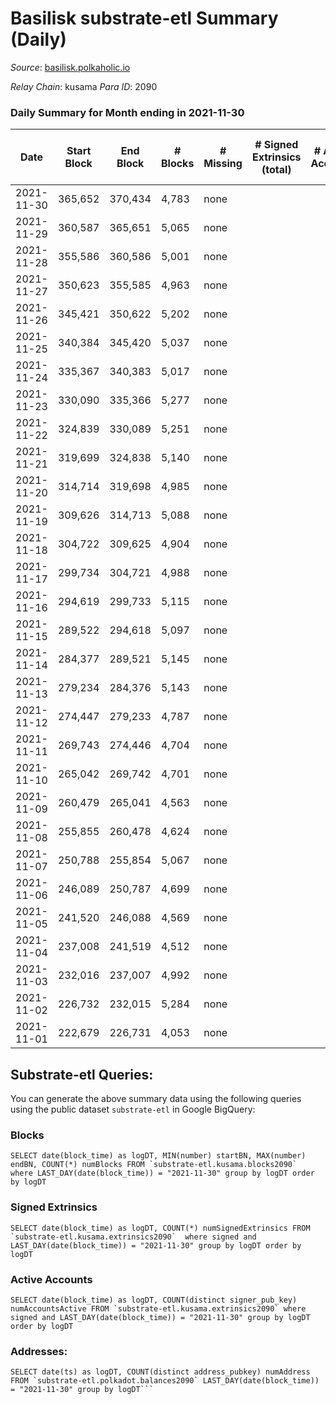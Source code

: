 # Basilisk substrate-etl Summary (Daily)

_Source_: [basilisk.polkaholic.io](https://basilisk.polkaholic.io)

*Relay Chain*: kusama
*Para ID*: 2090



### Daily Summary for Month ending in 2021-11-30


| Date | Start Block | End Block | # Blocks | # Missing | # Signed Extrinsics (total) | # Active Accounts | # Addresses with Balances | # Events | # Transfers | # XCM Transfers In | # XCM Transfers Out |
| ---- | ----------- | --------- | -------- | --------- | --------------------------- | ----------------- | ------------------------- | -------- | ----------- | ------------------ | ------------------- |
| 2021-11-30 | 365,652 | 370,434 | 4,783 | none  |  |  | 7 | 9,573 |   |   |   |
| 2021-11-29 | 360,587 | 365,651 | 5,065 | none  |  |  | 7 | 10,134 |   |   |   |
| 2021-11-28 | 355,586 | 360,586 | 5,001 | none  |  |  | 7 | 10,006 |   |   |   |
| 2021-11-27 | 350,623 | 355,585 | 4,963 | none  |  |  | 7 | 9,931 |   |   |   |
| 2021-11-26 | 345,421 | 350,622 | 5,202 | none  |  |  | 7 | 10,412 |   |   |   |
| 2021-11-25 | 340,384 | 345,420 | 5,037 | none  |  |  | 7 | 10,078 |   |   |   |
| 2021-11-24 | 335,367 | 340,383 | 5,017 | none  |  |  | 7 | 10,038 |   |   |   |
| 2021-11-23 | 330,090 | 335,366 | 5,277 | none  |  |  | 7 | 10,558 |   |   |   |
| 2021-11-22 | 324,839 | 330,089 | 5,251 | none  |  |  | 7 | 10,507 |   |   |   |
| 2021-11-21 | 319,699 | 324,838 | 5,140 | none  |  |  | 7 | 10,287 |   |   |   |
| 2021-11-20 | 314,714 | 319,698 | 4,985 | none  |  |  | 7 | 9,974 |   |   |   |
| 2021-11-19 | 309,626 | 314,713 | 5,088 | none  |  |  | 7 | 10,180 |   |   |   |
| 2021-11-18 | 304,722 | 309,625 | 4,904 | none  |  |  | 7 | 9,813 |   |   |   |
| 2021-11-17 | 299,734 | 304,721 | 4,988 | none  |  |  | 7 | 9,984 |   |   |   |
| 2021-11-16 | 294,619 | 299,733 | 5,115 | none  |  |  | 7 | 10,234 |   |   |   |
| 2021-11-15 | 289,522 | 294,618 | 5,097 | none  |  |  | 7 | 10,198 |   |   |   |
| 2021-11-14 | 284,377 | 289,521 | 5,145 | none  |  |  | 7 | 10,295 |   |   |   |
| 2021-11-13 | 279,234 | 284,376 | 5,143 | none  |  |  | 7 | 10,293 |   |   |   |
| 2021-11-12 | 274,447 | 279,233 | 4,787 | none  |  |  | 7 | 9,578 |   |   |   |
| 2021-11-11 | 269,743 | 274,446 | 4,704 | none  |  |  | 7 | 9,412 |   |   |   |
| 2021-11-10 | 265,042 | 269,742 | 4,701 | none  |  |  | 7 | 9,406 |   |   |   |
| 2021-11-09 | 260,479 | 265,041 | 4,563 | none  |  |  | 7 | 9,129 |   |   |   |
| 2021-11-08 | 255,855 | 260,478 | 4,624 | none  |  |  | 7 | 9,255 |   |   |   |
| 2021-11-07 | 250,788 | 255,854 | 5,067 | none  |  |  | 7 | 10,140 |   |   |   |
| 2021-11-06 | 246,089 | 250,787 | 4,699 | none  |  |  | 7 | 9,401 |   |   |   |
| 2021-11-05 | 241,520 | 246,088 | 4,569 | none  |  |  | 7 | 9,142 |   |   |   |
| 2021-11-04 | 237,008 | 241,519 | 4,512 | none  |  |  | 7 | 9,031 |   |   |   |
| 2021-11-03 | 232,016 | 237,007 | 4,992 | none  |  |  | 7 | 9,988 |   |   |   |
| 2021-11-02 | 226,732 | 232,015 | 5,284 | none  |  |  | 7 | 10,573 |   |   |   |
| 2021-11-01 | 222,679 | 226,731 | 4,053 | none  |  |  | 7 | 8,109 |   |   |   |

## Substrate-etl Queries:
You can generate the above summary data using the following queries using the public dataset `substrate-etl` in Google BigQuery:


### Blocks
```
SELECT date(block_time) as logDT, MIN(number) startBN, MAX(number) endBN, COUNT(*) numBlocks FROM `substrate-etl.kusama.blocks2090`  where LAST_DAY(date(block_time)) = "2021-11-30" group by logDT order by logDT
```


### Signed Extrinsics
```
SELECT date(block_time) as logDT, COUNT(*) numSignedExtrinsics FROM `substrate-etl.kusama.extrinsics2090`  where signed and LAST_DAY(date(block_time)) = "2021-11-30" group by logDT order by logDT
```


### Active Accounts
```
SELECT date(block_time) as logDT, COUNT(distinct signer_pub_key) numAccountsActive FROM `substrate-etl.kusama.extrinsics2090` where signed and LAST_DAY(date(block_time)) = "2021-11-30" group by logDT order by logDT
```


### Addresses:
```
SELECT date(ts) as logDT, COUNT(distinct address_pubkey) numAddress FROM `substrate-etl.polkadot.balances2090` LAST_DAY(date(block_time)) = "2021-11-30" group by logDT```

